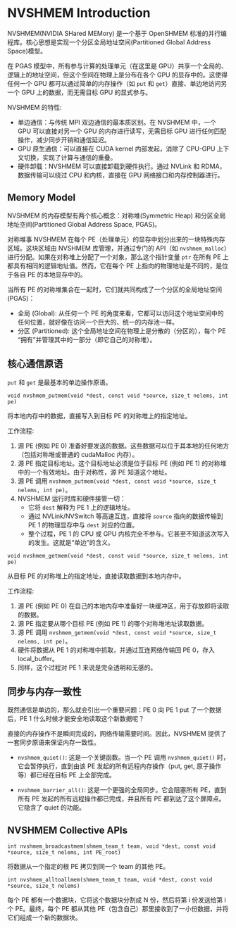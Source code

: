 # NVSHMEM Introduction

NVSHMEM(NVIDIA SHared MEMory) 是一个基于 OpenSHMEM 标准的并行编程库。核心思想是实现一个分区全局地址空间(Partitioned Global Address Space)模型。

在 PGAS 模型中，所有参与计算的处理单元（在这里是 GPU）共享一个全局的、逻辑上的地址空间，但这个空间在物理上是分布在各个 GPU 的显存中的。这使得任何一个 GPU 都可以通过简单的内存操作（如 `put` 和 `get`）直接、单边地访问另一个 GPU 上的数据，而无需目标 GPU 的显式参与。

NVSHMEM 的特性:
- 单边通信：与传统 MPI 双边通信的最本质区别。在 NVSHMEM 中，一个 GPU 可以直接对另一个 GPU 的内存进行读写，无需目标 GPU 进行任何匹配操作，减少同步开销和通信延迟。
- GPU 原生通信：可以直接在 CUDA kernel 内部发起，消除了 CPU-GPU 上下文切换，实现了计算与通信的重叠。
- 硬件卸载：NVSHMEM 可以直接卸载到硬件执行。通过 NVLink 和 RDMA，数据传输可以绕过 CPU 和内核，直接在 GPU 网络接口和内存控制器进行。

## Memory Model

NVSHMEM 的内存模型有两个核心概念：对称堆(Symmetric Heap) 和分区全局地址空间(Partitioned Global Address Space, PGAS)。

对称堆事 NVSHMEM 在每个 PE（处理单元）的显存中划分出来的一块特殊内存区域。这块区域由 NVSHMEM 库管理，并通过专门的 API（如 `nvshmem_malloc`）进行分配。如果在对称堆上分配了一个对象，那么这个指针变量 `ptr` 在所有 PE 上都具有相同的逻辑地址值。然而，它在每个 PE 上指向的物理地址是不同的，是位于各自 PE 的本地显存中的。

当所有 PE 的对称堆集合在一起时，它们就共同构成了一个分区的全局地址空间 (PGAS)：
- 全局 (Global): 从任何一个 PE 的角度来看，它都可以访问这个地址空间中的任何位置，就好像在访问一个巨大的、统一的内存池一样。
- 分区 (Partitioned): 这个全局地址空间在物理上是分散的（分区的），每个 PE “拥有”并管理其中的一部分（即它自己的对称堆）。

## 核心通信原语

`put` 和 `get` 是最基本的单边操作原语。

`void nvshmem_putmem(void *dest, const void *source, size_t nelems, int pe)`

将本地内存中的数据，直接写入到目标 PE 的对称堆上的指定地址。

工作流程:

1. 源 PE (例如 PE 0) 准备好要发送的数据。这些数据可以位于其本地的任何地方（包括对称堆或普通的 cudaMalloc 内存）。
2. 源 PE 指定目标地址。这个目标地址必须是位于目标 PE (例如 PE 1) 的对称堆中的一个有效地址。由于对称性，源 PE 知道这个地址。
3. 源 PE 调用 `nvshmem_putmem(void *dest, const void *source, size_t nelems, int pe)`。
4. NVSHMEM 运行时库和硬件接管一切：
    - 它将 `dest` 解释为 PE 1 上的逻辑地址。
    - 通过 NVLink/NVSwitch 等高速互连，直接将 `source` 指向的数据传输到 PE 1 的物理显存中与 `dest` 对应的位置。
    - 整个过程，PE 1 的 CPU 或 GPU 内核完全不参与。它甚至不知道这次写入的发生。这就是“单边”的含义。


`void nvshmem_getmem(void *dest, const void *source, size_t nelems, int pe)`

从目标 PE 的对称堆上的指定地址，直接读取数据到本地内存中。

工作流程:

1. 源 PE (例如 PE 0) 在自己的本地内存中准备好一块缓冲区，用于存放即将读取的数据。
2. 源 PE 指定要从哪个目标 PE (例如 PE 1) 的哪个对称堆地址读取数据。
3. 源 PE 调用 `nvshmem_getmem(void *dest, const void *source, size_t nelems, int pe)`。
4. 硬件将数据从 PE 1 的对称堆中抓取，并通过互连网络传输回 PE 0，存入 local_buffer。
5. 同样，这个过程对 PE 1 来说是完全透明和无感的。

## 同步与内存一致性

既然通信是单边的，那么就会引出一个重要问题：PE 0 向 PE 1 put 了一个数据后，PE 1 什么时候才能安全地读取这个新数据呢？

直接的内存操作不是瞬间完成的，网络传输需要时间。因此，NVSHMEM 提供了一套同步原语来保证内存一致性。

- `nvshmem_quiet()`: 这是一个关键函数。当一个 PE 调用 `nvshmem_quiet()` 时，它会暂停执行，直到由该 PE 发起的所有远程内存操作（put, get, 原子操作等）都已经在目标 PE 上全部完成。

- `nvshmem_barrier_all()`: 这是一个更强的全局同步。它会阻塞所有 PE，直到所有 PE 发起的所有远程操作都已完成，并且所有 PE 都到达了这个屏障点。它隐含了 quiet 的功能。

## NVSHMEM Collective APIs

`int nvshmem_broadcastmem(shmem_team_t team, void *dest, const void *source, size_t nelems, int PE_root)`

将数据从一个指定的根 PE 拷贝到同一个 team 的其他 PE。

`int nvshmem_alltoallmem(shmem_team_t team, void *dest, const void *source, size_t nelems)`

每个 PE 都有一个数据块，它将这个数据块分割成 N 份，然后将第 i 份发送给第 i 个 PE。最终，每个 PE 都从其他 PE（包含自己）那里接收到了一小份数据，并将它们组成一个新的数据块。


